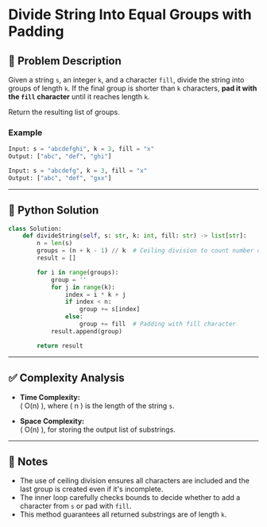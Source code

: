 # Divide String Into Equal Groups with Padding

## 🧩 Problem Description

Given a string `s`, an integer `k`, and a character `fill`, divide the string into groups of length `k`. If the final group is shorter than `k` characters, **pad it with the `fill` character** until it reaches length `k`.

Return the resulting list of groups.

### Example
```python
Input: s = "abcdefghi", k = 3, fill = "x"  
Output: ["abc", "def", "ghi"]

Input: s = "abcdefg", k = 3, fill = "x"  
Output: ["abc", "def", "gxx"]
```

---

## 🐍 Python Solution

```python
class Solution:
    def divideString(self, s: str, k: int, fill: str) -> list[str]:
        n = len(s)
        groups = (n + k - 1) // k  # Ceiling division to count number of groups
        result = []

        for i in range(groups):
            group = ''
            for j in range(k):
                index = i * k + j
                if index < n:
                    group += s[index]
                else:
                    group += fill  # Padding with fill character
            result.append(group)

        return result
```

---

## ✅ Complexity Analysis

- **Time Complexity:**  
  \( O(n) \), where \( n \) is the length of the string `s`.

- **Space Complexity:**  
  \( O(n) \), for storing the output list of substrings.

---

## 📝 Notes

- The use of ceiling division ensures all characters are included and the last group is created even if it's incomplete.
- The inner loop carefully checks bounds to decide whether to add a character from `s` or pad with `fill`.
- This method guarantees all returned substrings are of length `k`.


